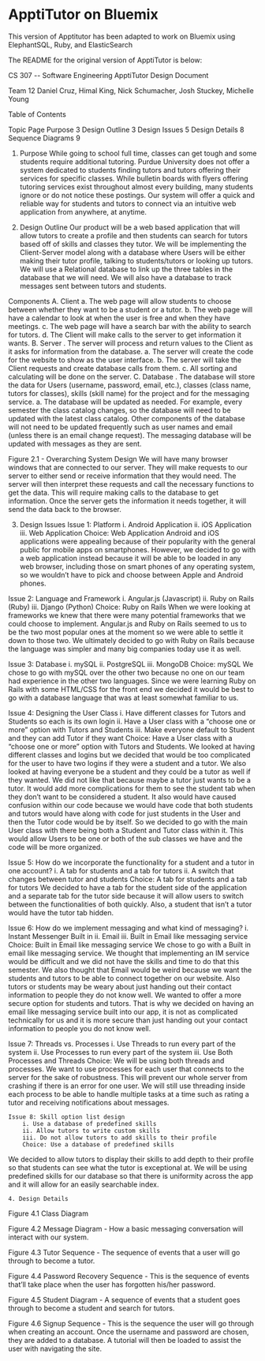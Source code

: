 # ApptiTutor on Bluemix

This version of Apptitutor has been adapted to work on Bluemix using ElephantSQL, Ruby, and ElasticSearch

The README for the original version of ApptiTutor is below:



CS 307 -- Software Engineering 
ApptiTutor
Design Document

Team 12
Daniel Cruz, Himal King, Nick Schumacher, Josh Stuckey, Michelle Young



























Table of Contents

Topic	Page
Purpose	3
Design Outline	3
Design Issues	5
Design Details	8
Sequence Diagrams	9































1.	Purpose
While going to school full time, classes can get tough and some students require additional tutoring. Purdue University does not offer a system dedicated to students finding tutors and tutors offering their services for specific classes. While bulletin boards with flyers offering tutoring services exist throughout almost every building, many students ignore or do not notice these postings. Our system will offer a quick and reliable way for students and tutors to connect via an intuitive web application from anywhere, at anytime.

2.	Design Outline
Our product will be a web based application that will allow tutors to create a profile and then students can search for tutors based off of skills and classes they tutor. We will be implementing the Client-Server model along with a database where Users will be either making their tutor profile, talking to students/tutors or looking up tutors. We will use a Relational database to link up the three tables in the database that we will need. We will also have a database to track messages sent between tutors and students.

Components
A.	Client
a.	The web page will allow students to choose between whether they want to be a student or a tutor.
b.	The web page will have a calendar to look at when the user is free and when they have meetings.
c.	The web page will have a search bar with the ability to search for tutors.
d.	The Client will make calls to the server to get information it wants.
B.	Server
 .	The server will process and return values to the Client as it asks for information from the database.
a.	The server will create the code for the website to show as the user interface.
b.	The server will take the Client requests and create database calls from them.
c.	All sorting and calculating will be done on the server.
C.	Database
 .	The database will store the data for Users (username, password, email, etc.), classes (class name, tutors for classes), skills (skill name) for the project and for the messaging service.
a.	The database will be updated as needed. For example, every semester the class catalog changes, so the database will need to be updated with the latest class catalog. Other components of the database will not need to be updated frequently such as user names and email (unless there is an email change request). The messaging database will be updated with messages as they are sent.

Figure 2.1 - Overarching System Design
	We will have many browser windows that are connected to our server. They will make requests to our server to either send or receive information that they would need. The server will then interpret these requests and call the necessary functions to get the data. This will require making calls to the database to get information. Once the server gets the information it needs together, it will send the data back to the browser. 

 










3.	Design Issues
Issue 1: Platform
		i. Android Application
		ii. iOS Application
		iii. Web Application
		Choice: Web Application
Android and iOS applications were appealing because of their popularity with the general public for mobile apps on smartphones. However, we decided to go with a web application instead because it will be able to be loaded in any web browser, including those on smart phones of any operating system, so we wouldn’t have to pick and choose between Apple and Android phones.

Issue 2: Language and Framework
i. Angular.js (Javascript)
ii. Ruby on Rails (Ruby)
iii. Django (Python)
Choice: Ruby on Rails
When we were looking at frameworks we knew that there were many potential frameworks that we could choose to implement. Angular.js and Ruby on Rails seemed to us to be the two most popular ones at the moment so we were able to settle it down to those two. We ultimately decided to go with Ruby on Rails because the language was simpler and many big companies today use it as well. 
	
Issue 3: Database
i. mySQL
		ii. PostgreSQL
		iii. MongoDB
		Choice: mySQL
We chose to go with mySQL over the other two because no one on our team had experience in the other two languages. Since we were learning Ruby on Rails with some HTML/CSS for the front end we decided it would be best to go with a database language that was at least somewhat familiar to us.
	
Issue 4: Designing the User Class
		i. Have different classes for Tutors and Students so each is its own login
		ii.  Have a User class with a “choose one or more” option with Tutors and Students
		iii. Make everyone default to Student and they can add Tutor if they want
Choice: Have a User class with a “choose one or more” option with Tutors and 
Students.
We looked at having different classes and logins but we decided that would be too complicated for the user to have two logins if they were a student and a tutor. We also looked at having everyone be a student and they could be a tutor as well if they wanted. We did not like that because maybe a tutor just wants to be a tutor. It would add more complications for them to see the student tab when they don’t want to be considered a student. It also would have caused confusion within our code because we would have code that both students and tutors would have along with code for just students in the User and then the Tutor code would be by itself. So we decided to go with the main User class with there being both a Student and Tutor class within it. This would allow Users to be one or both of the sub classes we have and the code will be more organized.
	
Issue 5: How do we incorporate the functionality for a student and a tutor in one account?
		i. A tab for students and a tab for tutors
		ii. A switch that changes between tutor and students
		Choice: A tab for students and a tab for tutors
We decided to have a tab for the student side of the application and a separate tab for the tutor side because it will allow users to switch between the functionalities of both quickly. Also, a student that isn’t a tutor would have the tutor tab hidden.
	
Issue 6: How do we implement messaging and what kind of messaging?
		i. Instant Messenger Built in
		ii. Email 
		iii. Built in Email like messaging service
		Choice: Built in Email like messaging service
We chose to go with a Built in email like messaging service. We thought that implementing an IM service would be difficult and we did not have the skills and time to do that this semester. We also thought that Email would be weird because we want the students and tutors to be able to connect together on our website. Also tutors or students may be weary about just handing out their contact information to people they do not know well. We wanted to offer a more secure option for students and tutors. That is why we decided on having an email like messaging service built into our app, it is not as complicated technically for us and it is more secure than just handing out your contact information to people you do not know well. 
	

Issue 7: Threads vs. Processes
		i. Use Threads to run every part of the system
		ii. Use Processes to run every part of the system
		iii. Use Both Processes and Threads
		Choice: We will be using both threads and processes. 
We want to use processes for each user that connects to the server for the sake of robustness. This will prevent our whole server from crashing if there is an error for one user. We will still use threading inside each process to be able to handle multiple tasks at a time such as rating a tutor and receiving notifications about messages.
		
	Issue 8: Skill option list design
		i. Use a database of predefined skills
		ii. Allow tutors to write custom skills
		iii. Do not allow tutors to add skills to their profile
		Choice: Use a database of predefined skills
We decided to allow tutors to display their skills to add depth to their profile so that students can see what the tutor is exceptional at. We will be using predefined skills for our database so that there is uniformity across the app and it will allow for an easily searchable index.

	4. Design Details
Figure 4.1 Class Diagram

Figure 4.2 Message Diagram - How a basic messaging conversation will interact with our system. 
 
Figure 4.3 Tutor Sequence - The sequence of events that a user will go through to become a tutor.

Figure 4.4 Password Recovery Sequence - This is the sequence of events that’ll take place when the user has forgotten his/her password. 

Figure 4.5 Student Diagram - A sequence of events that a student goes through to become a student and search for tutors.

Figure 4.6 Signup Sequence - This is the sequence the user will go through when creating an account. Once the username and password are chosen, they are added to a database. A tutorial will then be loaded to assist the user with navigating the site. 